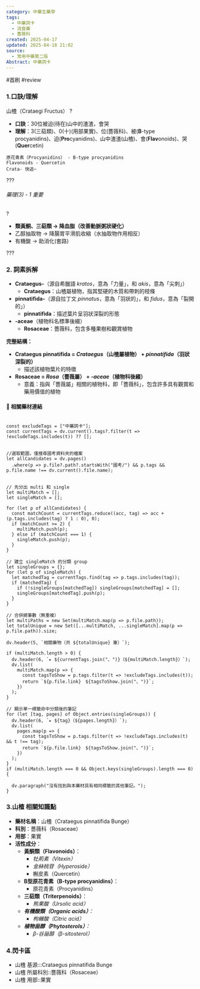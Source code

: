 ```yaml
---
category: 中藥生藥學
tags:
  - 中藥詞卡
  - 消食藥
  - 薔薇科
created: 2025-04-17
updated: 2025-04-18 21:02
source:
  - 常用中藥第二版
Abstract: 中藥詞卡
---
```


#首刷 #review

### 1.口訣/理解
山楂（Crataegi Fructus）
?
- **口訣**：30位被迫(待在)山中的渣渣，會哭
- **理解**：3(三萜類)、0(十)(用部果實)、位(薔薇科)、被(**B**-type procyanidins)、迫(**Pro**cyanidins)、山中渣渣(山楂)、會(**Flav**onoids)、哭(**Quer**cetin)
> 
	原花青素（Procyanidins） - B-type procyanidins
	Flavonoids - Quercetin
	Crata- 快逃~

???

###### 藥理(3) - 1 重要
?
- **類黃酮、三萜類 → 降血脂（改善動脈粥狀硬化）**  
- 乙醇抽取物 → 降腸胃平滑肌收縮（水抽取物作用相反）  
- 有機酸 → 助消化(套路)

???



### 2. 詞素拆解

- **Crataegus-**（源自希臘語 *kratos*，意為「力量」，和 *akis*，意為「尖刺」）
  - **Crataegus**：山楂屬植物，指其堅硬的木質和帶刺的枝條
- **pinnatifida-**（源自拉丁文 *pinnatus*，意為「羽狀的」，和 *fidus*，意為「裂開的」）
  - **pinnatifida**：描述葉片呈羽狀深裂的形態
- **-aceae**（植物科名標準後綴）
  - **Rosaceae**：薔薇科，包含多種果樹和觀賞植物

**完整結構：**

- **Crataegus pinnatifida = *Crataegus*（山楂屬植物） + *pinnatifida*（羽狀深裂的）**
  - 描述該植物葉片的特徵
- **Rosaceae = *Rosa*（薔薇屬） + *-aceae*（植物科後綴）**
  - 意義：指與「薔薇屬」相關的植物科，即「薔薇科」，包含許多具有觀賞和藥用價值的植物



#### 📌 相關藥材連結

```dataviewjs

const excludeTags = ["中藥詞卡"];
const currentTags = dv.current().tags?.filter(t => !excludeTags.includes(t)) ?? [];


//選取範圍，僅搜尋國考資料夾的檔案
let allCandidates = dv.pages()
  .where(p => p.file?.path?.startsWith("國考/") && p.tags && p.file.name !== dv.current().file.name);


// 先分出 multi 和 single
let multiMatch = [];
let singleMatch = [];

for (let p of allCandidates) {
  const matchCount = currentTags.reduce((acc, tag) => acc + (p.tags.includes(tag) ? 1 : 0), 0);
  if (matchCount >= 2) {
    multiMatch.push(p);
  } else if (matchCount === 1) {
    singleMatch.push(p);
  }
}

// 建立 singleMatch 的分類 group
let singleGroups = {};
for (let p of singleMatch) {
  let matchedTag = currentTags.find(tag => p.tags.includes(tag));
  if (matchedTag) {
    if (!singleGroups[matchedTag]) singleGroups[matchedTag] = [];
    singleGroups[matchedTag].push(p);
  }
}

// 合併總筆數（無重複）
let multiPaths = new Set(multiMatch.map(p => p.file.path));
let totalUnique = new Set([...multiMatch, ...singleMatch].map(p => p.file.path)).size;

dv.header(5, `相關藥物（共 ${totalUnique} 筆）`);

if (multiMatch.length > 0) {
  dv.header(6, `▸ ${currentTags.join("、")}（${multiMatch.length}）`);
  dv.list(
    multiMatch.map(p => {
      const tagsToShow = p.tags.filter(t => !excludeTags.includes(t));
      return `${p.file.link}　${tagsToShow.join("、")}`;
    })
  );
}

// 顯示單一標籤命中分類後的筆記
for (let [tag, pages] of Object.entries(singleGroups)) {
  dv.header(6, `▸ ${tag}（${pages.length}）`);
  dv.list(
    pages.map(p => {
      const tagsToShow = p.tags.filter(t => !excludeTags.includes(t) && t !== tag);
      return `${p.file.link}　${tagsToShow.join("、")}`;
    })
  );
}
if (multiMatch.length === 0 && Object.keys(singleGroups).length === 0) {

  dv.paragraph("沒有找到與本藥材具有相同標籤的其他筆記。");
}
````

### 3.山楂 相關知識點
- **藥材名稱**：山楂（Crataegus pinnatifida Bunge）
- **科別**：薔薇科（Rosaceae）
- **用部**：果實
- **活性成分**：
  - **黃酮類（Flavonoids）**：
    - *牡荊素（Vitexin）*
    - *金絲桃苷（Hyperoside）*
    - 槲皮素（Quercetin）
  - **B型原花青素（B-type procyanidins）**：
    - 原花青素（Procyanidins） 
  - **三萜類（Triterpenoids）**：
    - *熊果酸（Ursolic acid）*
  - ***有機酸類（Organic acids）**：*
    - *枸櫞酸（Citric acid）*
  - ***植物甾醇（Phytosterols）**：*
    - *β-谷甾醇（β-sitosterol）*


### 4.閃卡區

- 山楂 基源:::Crataegus pinnatifida Bunge
- 山楂 所屬科別::薔薇科（Rosaceae）
- 山楂 用部::果實


